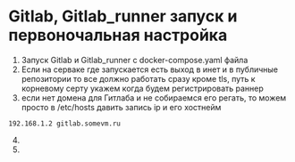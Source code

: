 # Gitlab, Gitlab_runner запуск и первоночальная настройка




1. Запуск Gitlab и Gitlab_runner c docker-compose.yaml файла
2. Если на серваке где запускается есть выход в инет и в публичные репозитории то все должно работать сразу кроме tls, путь к корневому серту укажем когда будем регистрировать раннер
3. если нет домена для Гитлаба и не собираемся его регать, то можем просто в /etc/hosts давить запись ip и его хостнейм
```
192.168.1.2 gitlab.somevm.ru
```
4. 
5. 
